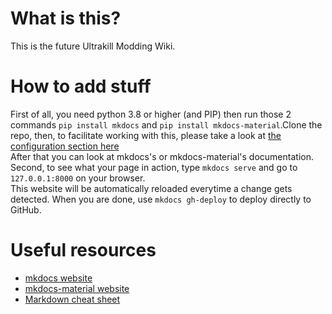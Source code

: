 # What is this?

This is the future Ultrakill Modding Wiki.

# How to add stuff

First of all, you need python 3.8 or higher (and PIP) then run those 2 commands `pip install mkdocs` and `pip install mkdocs-material`.Clone the repo, then, to facilitate working with this, please take a look at [the configuration section here](https://squidfunk.github.io/mkdocs-material/creating-your-site/#configuration)  
After that you can look at mkdocs's or mkdocs-material's documentation. Second, to see what your page in action, type `mkdocs serve` and go to `127.0.0.1:8000` on your browser.  
This website will be automatically reloaded everytime a change gets detected. When you are done, use `mkdocs gh-deploy` to deploy directly to GitHub.

# Useful resources

* [mkdocs website](https://www.mkdocs.org/)
* [mkdocs-material website](https://squidfunk.github.io/mkdocs-material)
* [Markdown cheat sheet](https://www.markdownguide.org/cheat-sheet/)
